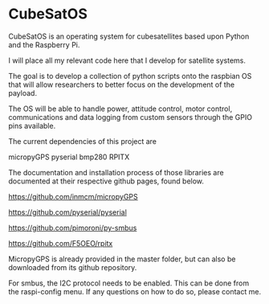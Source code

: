 # CubeSatOS
CubeSatOS is an operating system for cubesatellites based upon Python and the Raspberry Pi.

I will place all my relevant code here that I develop for satellite systems.

The goal is to develop a collection of python scripts onto the raspbian OS that will allow 
researchers to better focus on the development of the payload.

The OS will be able to handle power, attitude control, motor control, communications and 
data logging from custom sensors through the GPIO pins available.

The current dependencies of this project are 

micropyGPS
pyserial
bmp280
RPITX 



The documentation and installation process of those libraries are documented at their respective github pages, found below.

https://github.com/inmcm/micropyGPS

https://github.com/pyserial/pyserial

https://github.com/pimoroni/py-smbus

https://github.com/F5OEO/rpitx

MicropyGPS is already provided in the master folder, but can also be downloaded from its github repository. 


For smbus, the I2C protocol needs to be enabled. This can be done from the raspi-config menu. 
If any questions on how to do so, please contact me. 

